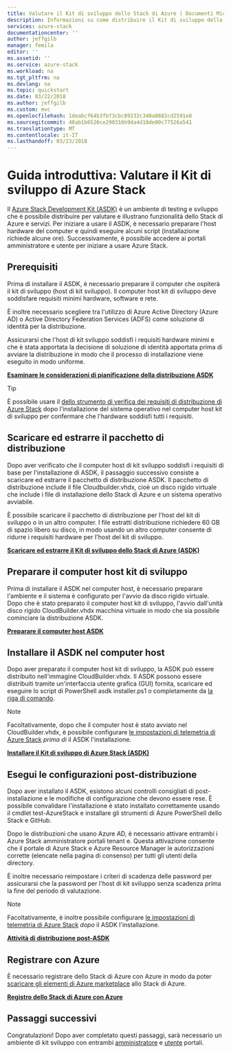 ```yaml
---
title: Valutare il Kit di sviluppo dello Stack di Azure | Documenti Microsoft
description: Informazioni su come distribuire il Kit di sviluppo dello Stack di Azure per scopi di valutazione.
services: azure-stack
documentationcenter: ''
author: jeffgilb
manager: femila
editor: ''
ms.assetid: ''
ms.service: azure-stack
ms.workload: na
ms.tgt_pltfrm: na
ms.devlang: na
ms.topic: quickstart
ms.date: 03/22/2018
ms.author: jeffgilb
ms.custom: mvc
ms.openlocfilehash: 1deabcf64b3fbf3cbc89232c340a8882cd2591e8
ms.sourcegitcommit: 48ab1b6526ce290316b9da4d18de00c77526a541
ms.translationtype: MT
ms.contentlocale: it-IT
ms.lasthandoff: 03/23/2018
---
```

# <a name="quickstart-evaluate-the-azure-stack-development-kit"></a>Guida introduttiva: Valutare il Kit di sviluppo di Azure Stack
Il [Azure Stack Development Kit (ASDK)](.\asdk\asdk-what-is.md) è un ambiente di testing e sviluppo che è possibile distribuire per valutare e illustrano funzionalità dello Stack di Azure e servizi. Per iniziare a usare il ASDK, è necessario preparare l'host hardware del computer e quindi eseguire alcuni script (installazione richiede alcune ore). Successivamente, è possibile accedere ai portali amministratore e utente per iniziare a usare Azure Stack.

## <a name="prerequisites"></a>Prerequisiti 
Prima di installare il ASDK, è necessario preparare il computer che ospiterà il kit di sviluppo (host di kit sviluppo). Il computer host kit di sviluppo deve soddisfare requisiti minimi hardware, software e rete. 

È inoltre necessario scegliere tra l'utilizzo di Azure Active Directory (Azure AD) o Active Directory Federation Services (ADFS) come soluzione di identità per la distribuzione. 

Assicurarsi che l'host di kit sviluppo soddisfi i requisiti hardware minimi e che è stata apportata la decisione di soluzione di identità apportata prima di avviare la distribuzione in modo che il processo di installazione viene eseguito in modo uniforme. 

**[Esaminare le considerazioni di pianificazione della distribuzione ASDK](.\asdk\asdk-deploy-considerations.md)**

> [!TIP]
> È possibile usare il [dello strumento di verifica dei requisiti di distribuzione di Azure Stack](https://gallery.technet.microsoft.com/Deployment-Checker-for-50e0f51b) dopo l'installazione del sistema operativo nel computer host kit di sviluppo per confermare che l'hardware soddisfi tutti i requisiti.

## <a name="download-and-extract-the-deployment-package"></a>Scaricare ed estrarre il pacchetto di distribuzione
Dopo aver verificato che il computer host di kit sviluppo soddisfi i requisiti di base per l'installazione di ASDK, il passaggio successivo consiste a scaricare ed estrarre il pacchetto di distribuzione ASDK. Il pacchetto di distribuzione include il file Cloudbuilder.vhdx, cioè un disco rigido virtuale che include i file di installazione dello Stack di Azure e un sistema operativo avviabile.

È possibile scaricare il pacchetto di distribuzione per l'host del kit di sviluppo o in un altro computer. I file estratti distribuzione richiedere 60 GB di spazio libero su disco, in modo usando un altro computer consente di ridurre i requisiti hardware per l'host del kit di sviluppo.

**[Scaricare ed estrarre il Kit di sviluppo dello Stack di Azure (ASDK)](.\asdk\asdk-download.md)**

## <a name="prepare-the-development-kit-host-computer"></a>Preparare il computer host kit di sviluppo
Prima di installare il ASDK nel computer host, è necessario preparare l'ambiente e il sistema è configurato per l'avvio da disco rigido virtuale. Dopo che è stato preparato il computer host kit di sviluppo, l'avvio dall'unità disco rigido CloudBuilder.vhdx macchina virtuale in modo che sia possibile cominciare la distribuzione ASDK.

**[Preparare il computer host ASDK](.\asdk\asdk-prepare-host.md)**

## <a name="install-the-asdk-on-the-host-computer"></a>Installare il ASDK nel computer host
Dopo aver preparato il computer host kit di sviluppo, la ASDK può essere distribuito nell'immagine CloudBuilder.vhdx. Il ASDK possono essere distribuiti tramite un'interfaccia utente grafica (GUI) fornita, scaricare ed eseguire lo script di PowerShell asdk installer.ps1 o completamente da [la riga di comando](.\asdk\asdk-deploy-powershell.md). 

> [!NOTE]
> Facoltativamente, dopo che il computer host è stato avviato nel CloudBuilder.vhdx, è possibile configurare [le impostazioni di telemetria di Azure Stack](.\asdk\asdk-telemetry.md#set-telemetry-level-in-the-windows-registry) *prima di* il ASDK l'installazione.


**[Installare il Kit di sviluppo di Azure Stack (ASDK)](.\asdk\asdk-install.md)**

## <a name="perform-post-deployment-configurations"></a>Esegui le configurazioni post-distribuzione
Dopo aver installato il ASDK, esistono alcuni controlli consigliati di post-installazione e le modifiche di configurazione che devono essere rese. È possibile convalidare l'installazione è stato installato correttamente usando il cmdlet test-AzureStack e installare gli strumenti di Azure PowerShell dello Stack e GitHub. 

Dopo le distribuzioni che usano Azure AD, è necessario attivare entrambi i Azure Stack amministratore portali tenant e. Questa attivazione consente che il portale di Azure Stack e Azure Resource Manager le autorizzazioni corrette (elencate nella pagina di consenso) per tutti gli utenti della directory.

È inoltre necessario reimpostare i criteri di scadenza delle password per assicurarsi che la password per l'host di kit sviluppo senza scadenza prima la fine del periodo di valutazione.

> [!NOTE]
> Facoltativamente, è inoltre possibile configurare [le impostazioni di telemetria di Azure Stack](.\asdk\asdk-telemetry.md#enable-or-disable-telemetry-after-deployment) *dopo* il ASDK l'installazione.

**[Attività di distribuzione post-ASDK](.\asdk\asdk-post-deploy.md)**

## <a name="register-with-azure"></a>Registrare con Azure
È necessario registrare dello Stack di Azure con Azure in modo da poter [scaricare gli elementi di Azure marketplace](.\asdk\asdk-marketplace-item.md) allo Stack di Azure.

**[Registro dello Stack di Azure con Azure](.\asdk\asdk-register.md)**

## <a name="next-steps"></a>Passaggi successivi
Congratulazioni! Dopo aver completato questi passaggi, sarà necessario un ambiente di kit sviluppo con entrambi [amministratore](https://adminportal.local.azurestack.external) e [utente](https://portal.local.azurestack.external) portali. 
